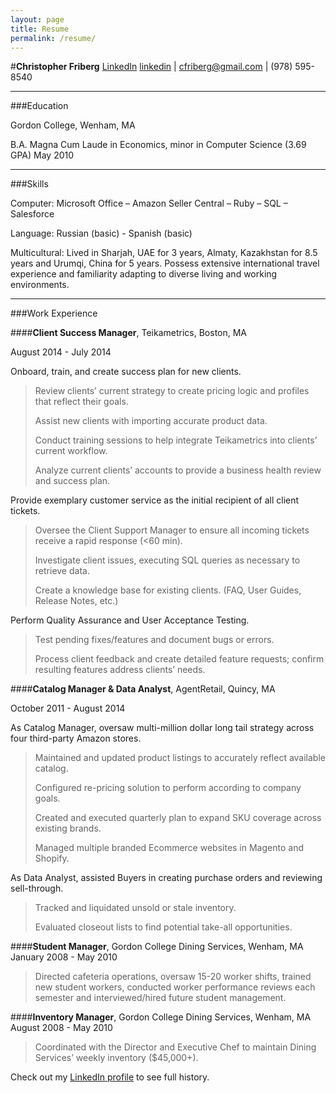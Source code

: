 ```yaml
---
layout: page
title: Resume
permalink: /resume/
---
```


#**Christopher Friberg**
[LinkedIn] [linkedin] | cfriberg@gmail.com | (978) 595-8540

*****

###Education

Gordon College, Wenham, MA

B.A. Magna Cum Laude in Economics, minor in Computer Science (3.69 GPA)
May 2010

*****

###Skills

Computer: Microsoft Office – Amazon Seller Central – Ruby – SQL – Salesforce

Language: Russian (basic) - Spanish (basic)

Multicultural: Lived in Sharjah, UAE for 3 years, Almaty, Kazakhstan for 8.5 years and Urumqi, China for 5 years. Possess extensive international travel experience and familiarity adapting to diverse living and working environments.

*****

###Work Experience

####**Client Success Manager**, Teikametrics, Boston, MA

August 2014 - July 2014

Onboard, train, and create success plan for new clients.

>Review clients’ current strategy to create pricing logic and profiles that reflect their goals. 
>
>Assist new clients with importing accurate product data.
>
>Conduct training sessions to help integrate Teikametrics into clients’ current workflow. 
>
>Analyze current clients’ accounts to provide a business health review and success plan.

Provide exemplary customer service as the initial recipient of all client tickets.

>Oversee the Client Support Manager to ensure all incoming tickets receive a rapid response (<60 min). 
>
>Investigate client issues, executing SQL queries as necessary to retrieve data.
>
>Create a knowledge base for existing clients. (FAQ, User Guides, Release Notes, etc.)

Perform Quality Assurance and User Acceptance Testing.

>Test pending fixes/features and document bugs or errors.
>
>Process client feedback and create detailed feature requests; confirm resulting features address clients’ needs.


####**Catalog Manager & Data Analyst**, AgentRetail, Quincy, MA

October 2011 - August 2014

As Catalog Manager, oversaw multi-million dollar long tail strategy across four third-party Amazon stores.

>Maintained and updated product listings to accurately reflect available catalog.
>
>Configured re-pricing solution to perform according to company goals.
>
>Created and executed quarterly plan to expand SKU coverage across existing brands. 
>
>Managed multiple branded Ecommerce websites in Magento and Shopify.

As Data Analyst, assisted Buyers in creating purchase orders and reviewing sell-through.

>Tracked and liquidated unsold or stale inventory.
>
>Evaluated closeout lists to find potential take-all opportunities.


####**Student Manager**, Gordon College Dining Services, Wenham, MA
January 2008 - May 2010

>Directed cafeteria operations, oversaw 15-20 worker shifts, trained new student workers, conducted worker performance reviews each semester and interviewed/hired future student management.

####**Inventory Manager**, Gordon College Dining Services, Wenham, MA
August 2008 - May 2010

>Coordinated with the Director and Executive Chef to maintain Dining Services’ weekly inventory ($45,000+).

Check out my [LinkedIn profile][linkedin] to see full history.

[linkedin]:	https://www.linkedin.com/in/christopherfriberg
